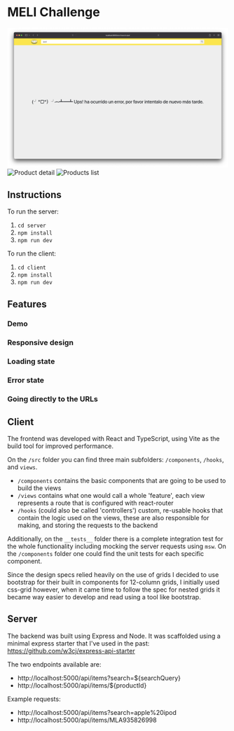 # MELI Challenge

![Error screen](./demo/error-screen.png)
![Product detail](./demo/product-detail-mobile)
![Products list](./demo/products-list-mobile)


## Instructions
To run the server:
  1. `cd server`
  2. `npm install`
  3. `npm run dev`

To run the client:
  1. `cd client`
  2. `npm install`
  3. `npm run dev`

## Features

### Demo

### Responsive design

### Loading state

### Error state

### Going directly to the URLs

## Client
The frontend was developed with React and TypeScript, using Vite as the
build tool for improved performance.

On the `/src` folder you can find three main subfolders: `/components`,
`/hooks`, and `views`.

* `/components` contains the basic components that are going to be used
  to build the views
* `/views` contains what one would call a whole 'feature', each view
  represents a route that is configured with react-router
* `/hooks` (could also be called 'controllers') custom, re-usable hooks
  that contain the logic used on the views, these are also responsible
  for making, and storing the requests to the backend

Additionally, on the `__tests__` folder there is a complete integration
test for the whole functionality including mocking the server requests
using `msw`. On the `/components` folder one could find the unit tests
for each specific component. 

Since the design specs relied heavily on the use of grids I decided to
use bootstrap for their built in components for 12-column grids, I
initially used css-grid however, when it came time to follow the spec
for nested grids it became way easier to develop and read using a tool like
bootstrap.

## Server
The backend was built using Express and Node. It was scaffolded using a
minimal express starter that I've used in the past:
https://github.com/w3cj/express-api-starter

The two endpoints available are:

* http://localhost:5000/api/items?search=${searchQuery}
* http://localhost:5000/api/items/${productId}

Example requests:

* http://localhost:5000/api/items?search=apple%20ipod
* http://localhost:5000/api/items/MLA935826998
